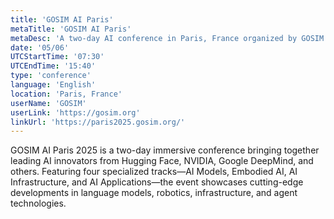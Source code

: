 ```yaml
---
title: 'GOSIM AI Paris'
metaTitle: 'GOSIM AI Paris'
metaDesc: 'A two-day AI conference in Paris, France organized by GOSIM'
date: '05/06'
UTCStartTime: '07:30'
UTCEndTime: '15:40'
type: 'conference'
language: 'English'
location: 'Paris, France'
userName: 'GOSIM'
userLink: 'https://gosim.org'
linkUrl: 'https://paris2025.gosim.org/'
---
```


GOSIM AI Paris 2025 is a two-day immersive conference bringing together leading AI innovators from Hugging Face, NVIDIA, Google DeepMind, and others. Featuring four specialized tracks—AI Models, Embodied AI, AI Infrastructure, and AI Applications—the event showcases cutting-edge developments in language models, robotics, infrastructure, and agent technologies. 
